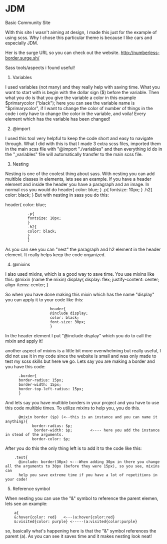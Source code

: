 # JDM
Basic Community Site

With this site I wasn't aiming at design, I made this just for the example of using scss.
Why I chose this particular theme is because I like cars and especially JDM.

Her is the surge URL so you can check out the website. 
http://numberless-border.surge.sh/

Sass tools/aspects i found useful!

1. Variables

I used variables (not many) and they really help with saving time. 
What you want to start with is begin with the dollar sign ($) before the variable.
Then what you do is that you give the variable a color in this example $primarycolor ("black");
here you can see the variable name is "$primarycolor", if I want
to change the color of number of things in the code i only have to change the color in the 
variable, and voila! Every element which has the variable has been changed!

2. @import

I used this tool very helpful to keep the code short and easy to navigate through. What I did with this 
is that I made 3 extra scss files, imported them in the main scss file with "@import "./variables" and then everything
id do in the "_variables" file will automatically transfer to the main scss file. 

3. Nesting

Nesting is one of the coolest thing about sass. With nesting you can add multible classes in elements, lets see an example. 
If you have a header element and inside the header you have a paragraph and an image. In normal css you would do 
              header[
              color: blue;
              }
              .p{
              fontsize: 10px;
              }
              .h2{
              color: black;
              }
   But with nesting in sass you do this:
   
   
   header{
   color: blue;
              
              .p{
              fontsize: 10px;
              }
              .h2{
              color: black;
              }
              }
 As you can see you can "nest" the paragraph and h2 element in the header element. It really helps keep the code organized.
 
 
 4. @mixins 
 
 I also used mixins, which is a good way to save time. You use mixins like this: 
                            @mixin (name the mixin) display{
                              display: flex;
                              justify-content: center;
                              align-items: center;
                              }
                              
 So when you have done making this mixin which has the name "display" you can apply it to your code like this:
 
                        header{
                        @include display;
                        color: black;
                        font-size: 30px;
                        }
In the header element I put "@include display" which you do to call the mixin and apply it!

another aspect of mixins is a little bit more overwhelming but really useful, I did not use it in my code 
since the website is small and was only made to test my scss skills but here we go. 
Lets say you are making a border and you have this code:
          
          .border{
          border-radius: 15px;
          border-width: 15px;
          border-top-left-radius: 15px;
          }
And lets say you have multible borders in your project and you have to use this code multible times. To utilize mixins to 
help you, you do this.

          @mixin border ($p) (<--this is an instance and you can name it anything){
                border-radius: $p;
                 border-width: $p;        <---- here you add the instance in stead of the arguments.
                border-color: $p;


After you do this the only thing left is to add it to the code like this:

        .test{
          @include: border(30px) <---When adding 30px in there you change all the arguments to 30px (before they were 15px), so you see, mixins can 
          help you save extreme time if you have a lot of repetitions in your code!
          
          
          
      


5.  Reference symbol

When nesting you can use the "&" symbol to reference the parent elemen, lets see an example:

        a{
        &:hover{color: red}   <---(a:hover{color:red}
        &:visited{color: purple} <-----(a:visited{color:purple}
        
so, basically what's happening here is that the "&" symbol references the parent (a). As you can see it saves time 
and it makes nesting look neat!
        
        
                            
